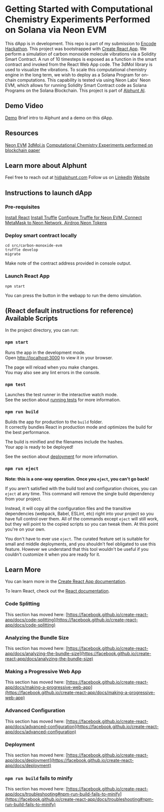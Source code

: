 # Getting Started with Computational Chemistry Experiments Performed on Solana via Neon EVM
This dApp is in development. This repo is part of my submission to [Encode Hackathon](https://www.encode.club/encodesolanahack).
This project was bootstrapped with [Create React App](https://github.com/facebook/create-react-app).
We perform a simulation of carbon monoxide molecule vibrations via a Solidity Smart Contract.
A run of 10 timesteps is exposed as a function in the smart contract and invoked from the React Web App code.
The 3dMol library is used to visualize the vibrations.
To scale this computational chemistry engine in the long term, we wish to deploy as a Solana Program for on-chain computations.
This capability is tested via using Neon Labs' Neon EVM, which allows for running Solidity Smart Contract code as Solana Programs on the Solana Blockchain.
This project is part of [Alphunt AI](https://alphunt.com/).

## Demo Video
[Demo](https://youtu.be/y6pNFLezhVM) 
Brief intro to Alphunt and a demo on this dApp.

## Resources
[Neon EVM](https://neonevm.org/)
[3dMol.js](https://3dmol.csb.pitt.edu/doc/)
[Computational Chemistry Experiments performed on blockchain paper](https://www.ncbi.nlm.nih.gov/pmc/articles/PMC8159212/)

## Learn more about Alphunt
Feel free to reach out at hi@alphunt.com
Follow us on [LinkedIn](https://www.linkedin.com/company/apliko-io)
[Website](https://alphunt.com/)

## Instructions to launch dApp

### Pre-requisites
[Install React](https://github.com/facebook/create-react-app)
[Install Truffle](https://trufflesuite.com/docs/truffle/how-to/install/)
[Configure Truffle for Neon EVM, Connect MetaMask to Neon Network, Airdrop Neon Tokens](https://docs.neonevm.org/docs/quick_start)

### Deploy smart contract locally
```
cd src/carbon-monoxide-evm
truffle develop
migrate
```
Make note of the contract address provided in console output.

### Launch React App
```
npm start
```
You can press the button in the webapp to run the demo simulation.

## (React default instructions for reference) Available Scripts

In the project directory, you can run:

### `npm start`

Runs the app in the development mode.\
Open [http://localhost:3000](http://localhost:3000) to view it in your browser.

The page will reload when you make changes.\
You may also see any lint errors in the console.

### `npm test`

Launches the test runner in the interactive watch mode.\
See the section about [running tests](https://facebook.github.io/create-react-app/docs/running-tests) for more information.

### `npm run build`

Builds the app for production to the `build` folder.\
It correctly bundles React in production mode and optimizes the build for the best performance.

The build is minified and the filenames include the hashes.\
Your app is ready to be deployed!

See the section about [deployment](https://facebook.github.io/create-react-app/docs/deployment) for more information.

### `npm run eject`

**Note: this is a one-way operation. Once you `eject`, you can't go back!**

If you aren't satisfied with the build tool and configuration choices, you can `eject` at any time. This command will remove the single build dependency from your project.

Instead, it will copy all the configuration files and the transitive dependencies (webpack, Babel, ESLint, etc) right into your project so you have full control over them. All of the commands except `eject` will still work, but they will point to the copied scripts so you can tweak them. At this point you're on your own.

You don't have to ever use `eject`. The curated feature set is suitable for small and middle deployments, and you shouldn't feel obligated to use this feature. However we understand that this tool wouldn't be useful if you couldn't customize it when you are ready for it.

## Learn More

You can learn more in the [Create React App documentation](https://facebook.github.io/create-react-app/docs/getting-started).

To learn React, check out the [React documentation](https://reactjs.org/).

### Code Splitting

This section has moved here: [https://facebook.github.io/create-react-app/docs/code-splitting](https://facebook.github.io/create-react-app/docs/code-splitting)

### Analyzing the Bundle Size

This section has moved here: [https://facebook.github.io/create-react-app/docs/analyzing-the-bundle-size](https://facebook.github.io/create-react-app/docs/analyzing-the-bundle-size)

### Making a Progressive Web App

This section has moved here: [https://facebook.github.io/create-react-app/docs/making-a-progressive-web-app](https://facebook.github.io/create-react-app/docs/making-a-progressive-web-app)

### Advanced Configuration

This section has moved here: [https://facebook.github.io/create-react-app/docs/advanced-configuration](https://facebook.github.io/create-react-app/docs/advanced-configuration)

### Deployment

This section has moved here: [https://facebook.github.io/create-react-app/docs/deployment](https://facebook.github.io/create-react-app/docs/deployment)

### `npm run build` fails to minify

This section has moved here: [https://facebook.github.io/create-react-app/docs/troubleshooting#npm-run-build-fails-to-minify](https://facebook.github.io/create-react-app/docs/troubleshooting#npm-run-build-fails-to-minify)
